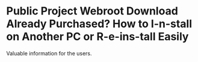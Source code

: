 # Public Project Webroot Download Already Purchased? How to I-n-stall on Another PC or R-e-ins-tall Easily

Valuable information for the users.




